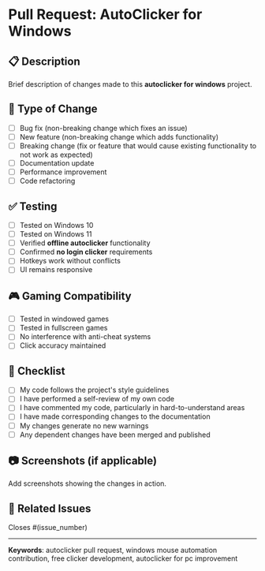 # Pull Request: AutoClicker for Windows

## 📋 Description
Brief description of changes made to this **autoclicker for windows** project.

## 🔄 Type of Change
- [ ] Bug fix (non-breaking change which fixes an issue)
- [ ] New feature (non-breaking change which adds functionality)
- [ ] Breaking change (fix or feature that would cause existing functionality to not work as expected)
- [ ] Documentation update
- [ ] Performance improvement
- [ ] Code refactoring

## ✅ Testing
- [ ] Tested on Windows 10
- [ ] Tested on Windows 11
- [ ] Verified **offline autoclicker** functionality
- [ ] Confirmed **no login clicker** requirements
- [ ] Hotkeys work without conflicts
- [ ] UI remains responsive

## 🎮 Gaming Compatibility
- [ ] Tested in windowed games
- [ ] Tested in fullscreen games
- [ ] No interference with anti-cheat systems
- [ ] Click accuracy maintained

## 📝 Checklist
- [ ] My code follows the project's style guidelines
- [ ] I have performed a self-review of my own code
- [ ] I have commented my code, particularly in hard-to-understand areas
- [ ] I have made corresponding changes to the documentation
- [ ] My changes generate no new warnings
- [ ] Any dependent changes have been merged and published

## 📷 Screenshots (if applicable)
Add screenshots showing the changes in action.

## 🔗 Related Issues
Closes #(issue_number)

---
**Keywords**: autoclicker pull request, windows mouse automation contribution, free clicker development, autoclicker for pc improvement 